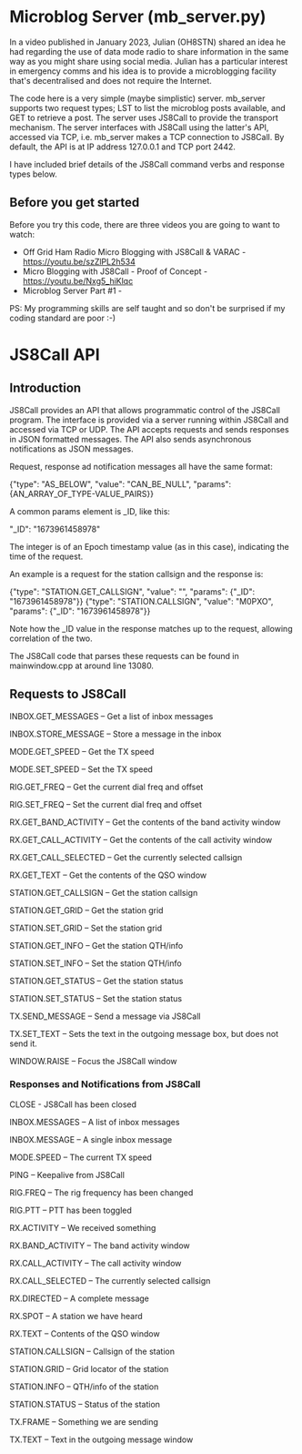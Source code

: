 # Microblog Server (mb_server.py)
In a video published in January 2023, Julian (OH8STN) shared an idea he had regarding the use of data mode radio to share information in the same way as you might share using social media.  Julian has a particular interest in emergency comms and his idea is to provide a microblogging facility that's decentralised and does not require the Internet.

The code here is a very simple (maybe simplistic) server.  mb_server supports two request types; LST to list the microblog posts available, and GET to retrieve a post.  The server uses JS8Call to provide the transport mechanism.  The server interfaces with JS8Call using the latter's API, accessed via TCP, i.e. mb_server makes a TCP connection to JS8Call.  By default, the API is at IP address 127.0.0.1 and TCP port 2442.

I have included brief details of the JS8Call command verbs and response types below.

## Before you get started
Before you try this code, there are three videos you are going to want to watch:
* Off Grid Ham Radio Micro Blogging with JS8Call & VARAC - https://youtu.be/szZlPL2h534
* Micro Blogging with JS8Call - Proof of Concept - https://youtu.be/Nxg5_hiKlqc
* Microblog Server Part #1 - 

PS: My programming skills are self taught and so don't be surprised if my coding standard are poor :-)

# JS8Call API
## Introduction
JS8Call provides an API that allows programmatic control of the JS8Call program.  The interface is provided via a server running within JS8Call and accessed via TCP or UDP.  The API accepts requests and sends responses in JSON formatted messages.  The API also sends asynchronous notifications as JSON messages.

Request, response ad notification messages all have the same format:

{"type": "AS_BELOW", "value": "CAN_BE_NULL", "params": {AN_ARRAY_OF_TYPE-VALUE_PAIRS}}

A common params element is _ID, like this:

"_ID": "1673961458978"

The integer is of an Epoch timestamp value (as in this case), indicating the time of the request.

An example is a request for the station callsign and the response is:

{"type": "STATION.GET_CALLSIGN", "value": "", "params": {"_ID": "1673961458978"}}
{"type": "STATION.CALLSIGN", "value": "M0PXO", "params": {"_ID": "1673961458978"}}

Note how the _ID value in the response matches up to the request, allowing correlation of the two.

The JS8Call code that parses these requests can be found in mainwindow.cpp at around line 13080.

## Requests to JS8Call
INBOX.GET_MESSAGES – Get a list of inbox messages

INBOX.STORE_MESSAGE – Store a message in the inbox

MODE.GET_SPEED – Get the TX speed

MODE.SET_SPEED – Set the TX speed

RIG.GET_FREQ – Get the current dial freq and offset

RIG.SET_FREQ – Set the current dial freq and offset

RX.GET_BAND_ACTIVITY – Get the contents of the band activity window

RX.GET_CALL_ACTIVITY – Get the contents of the call activity window

RX.GET_CALL_SELECTED – Get the currently selected callsign

RX.GET_TEXT – Get the contents of the QSO window

STATION.GET_CALLSIGN – Get the station callsign

STATION.GET_GRID – Get the station grid

STATION.SET_GRID – Set the station grid

STATION.GET_INFO – Get the station QTH/info

STATION.SET_INFO – Set the station QTH/info

STATION.GET_STATUS – Get the station status

STATION.SET_STATUS – Set the station status

TX.SEND_MESSAGE – Send a message via JS8Call

TX.SET_TEXT – Sets the text in the outgoing message box, but does not send it.

WINDOW.RAISE – Focus the JS8Call window

### Responses and Notifications from JS8Call
CLOSE - JS8Call has been closed

INBOX.MESSAGES – A list of inbox messages

INBOX.MESSAGE – A single inbox message

MODE.SPEED – The current TX speed

PING – Keepalive from JS8Call

RIG.FREQ – The rig frequency has been changed

RIG.PTT – PTT has been toggled

RX.ACTIVITY – We received something

RX.BAND_ACTIVITY – The band activity window

RX.CALL_ACTIVITY – The call activity window

RX.CALL_SELECTED – The currently selected callsign

RX.DIRECTED – A complete message

RX.SPOT – A station we have heard

RX.TEXT – Contents of the QSO window

STATION.CALLSIGN – Callsign of the station

STATION.GRID – Grid locator of the station

STATION.INFO – QTH/info of the station

STATION.STATUS – Status of the station

TX.FRAME – Something we are sending

TX.TEXT – Text in the outgoing message window
